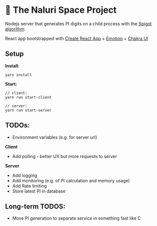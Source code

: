 # 🚀 The Naluri Space Project

Nodejs server that generates PI digits on a child process with the [Spigot algorithm](https://en.wikipedia.org/wiki/Spigot_algorithm).

React app bootstrapped with [Create React App](https://github.com/facebook/create-react-app) + [Emotion](https://emotion.sh/docs/introduction) + [Chakra UI](https://chakra-ui.com/)

## Setup

**Install:**

```
yarn install
```

**Start:**

```
// client:
yarn run start-client

// server:
yarn run start-server
```

## TODOs:

-   Environment variables (e.g. for server url)

**Client**

-   Add polling - better UX but more requests to server

**Server**

-   Add logging
-   Add monitoring (e.g. of PI calculation and memory usage)
-   Add Rate limiting
-   Store latest PI in database

## Long-term TODOS:

-   Move PI generation to separate service in something fast like C
